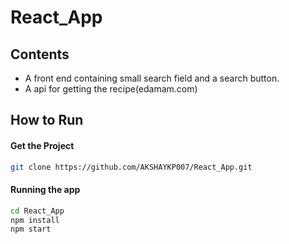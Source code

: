# React_App


## Contents

- A front end containing small search field and a search button.
- A api for getting the recipe(edamam.com)

## How to Run

#### Get the Project
```zsh
git clone https://github.com/AKSHAYKP007/React_App.git
```

#### Running the app
```zsh
cd React_App
npm install
npm start
```

